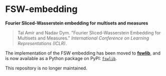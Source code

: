 # FSW-embedding

**Fourier Sliced-Wasserstein embedding for multisets and measures**  

> Tal Amir and Nadav Dym. "Fourier Sliced-Wasserstein Embedding for Multisets and Measures." *International Conference on Learning Representations (ICLR)*.

The implementation of the FSW embedding has been moved to [**fswlib**](https://github.com/tal-amir/fswlib), and is now available as a Python package on PyPI: [`fswlib`](https://pypi.org/project/fswlib/).  

This repository is no longer maintained.  
